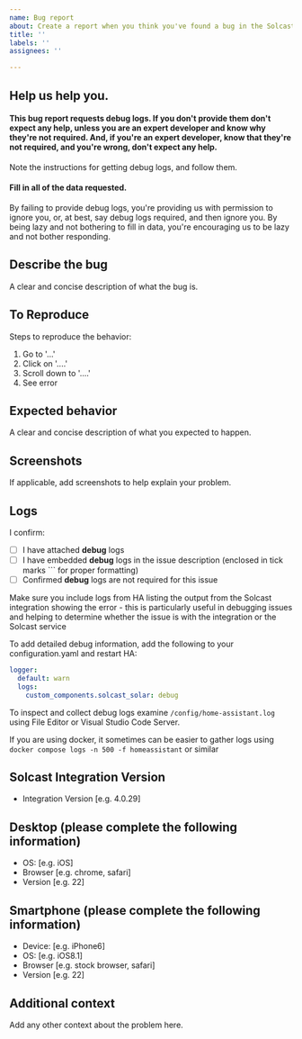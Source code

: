 ```yaml
---
name: Bug report
about: Create a report when you think you've found a bug in the Solcast integration
title: ''
labels: ''
assignees: ''

---
```

## Help us help you.

#### This bug report requests debug logs.  If you don't provide them don't expect any help, unless you are an expert developer and know why they're not required.  And, if you're an expert developer, know that they're not required, and you're wrong, don't expect any help.

Note the instructions for getting debug logs, and follow them.

#### Fill in **all** of the data requested.

By failing to provide debug logs, you're providing us with permission to ignore you, or, at best, say debug logs required, and then ignore you.  By being lazy and not bothering to fill in data, you're encouraging us to be lazy and not bother responding.



## Describe the bug

A clear and concise description of what the bug is.

## To Reproduce

Steps to reproduce the behavior:

1. Go to '...'
2. Click on '....'
3. Scroll down to '....'
4. See error

## Expected behavior

A clear and concise description of what you expected to happen.

## Screenshots

If applicable, add screenshots to help explain your problem.

## Logs

I confirm:

- [ ] I have attached **debug** logs
- [ ] I have embedded **debug** logs in the issue description (enclosed in tick marks ``` for proper formatting)
- [ ] Confirmed **debug** logs are not required for this issue

Make sure you include logs from HA listing the output from the Solcast integration showing the error - this is particularly useful in debugging issues and helping to determine whether the issue is with the integration or the Solcast service

To add detailed debug information, add the following to your configuration.yaml and restart HA:

``` yaml
logger:
  default: warn
  logs:
    custom_components.solcast_solar: debug
```

To inspect and collect debug logs examine `/config/home-assistant.log` using File Editor or Visual Studio Code Server.

If you are using docker, it sometimes can be easier to gather logs using `docker compose logs -n 500 -f homeassistant` or similar

## Solcast Integration Version

- Integration Version [e.g. 4.0.29]

## Desktop (please complete the following information)

- OS: [e.g. iOS]
- Browser [e.g. chrome, safari]
- Version [e.g. 22]

## Smartphone (please complete the following information)

- Device: [e.g. iPhone6]
- OS: [e.g. iOS8.1]
- Browser [e.g. stock browser, safari]
- Version [e.g. 22]

## Additional context

Add any other context about the problem here.

